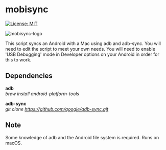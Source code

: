 # mobisync

[![License: MIT](https://img.shields.io/badge/License-MIT-red.svg)](https://opensource.org/licenses/MIT)

![mobisync-logo](https://gugulet.hu/site/wp-content/uploads/mobisync-logo-1200x600-1.png)

This script syncs an Android with a Mac using adb and adb-sync. You will need to edit the script to meet your own needs. You will need to enable 'USB Debugging' mode in Developer options on your Android in order for this to work.

## Dependencies

**adb**  
_brew install android-platform-tools_

**adb-sync**  
_git clone https://github.com/google/adb-sync.git_

## Note

Some knowledge of adb and the Android file system is required. Runs on macOS.
